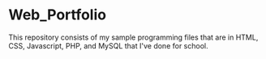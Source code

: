 # Web_Portfolio
This repository consists of my sample programming files that are in HTML, CSS, Javascript, PHP, and MySQL that I've done for school.
